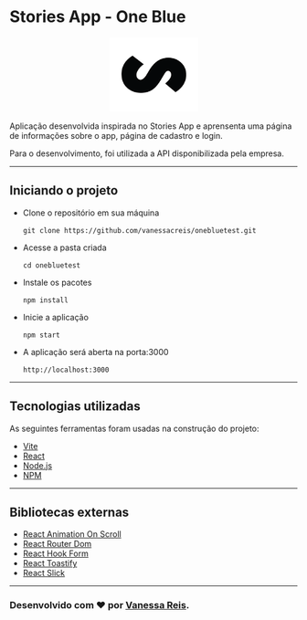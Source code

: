 # Stories App - One Blue

<p align="center">
    <img src="./src/Assets/icons/icon_black_small.png" height="130" width="155" alt="Stories App Logo" />
</p>

Aplicação desenvolvida inspirada no Stories App e aprensenta uma página de informações sobre o app, página de cadastro e login.

Para o desenvolvimento, foi utilizada a API disponibilizada pela empresa.

---

## Iniciando o projeto

- Clone o repositório em sua máquina

  ```
  git clone https://github.com/vanessacreis/onebluetest.git
  ```

- Acesse a pasta criada

  ```
  cd onebluetest
  ```

- Instale os pacotes

  ```
  npm install
  ```

- Inicie a aplicação

  ```
  npm start
  ```

- A aplicação será aberta na porta:3000

  ```
  http://localhost:3000
  ```

---

## Tecnologias utilizadas

As seguintes ferramentas foram usadas na construção do projeto:

- [Vite](https://vitejs.dev/blog/announcing-vite2.html)
- [React](https://pt-br.reactjs.org/)
- [Node.js](https://nodejs.org/en/)
- [NPM](https://www.npmjs.com/)

---

## Bibliotecas externas

- [React Animation On Scroll](https://www.npmjs.com/package/react-animation-on-scroll)
- [React Router Dom](https://www.npmjs.com/package/react-router-dom)
- [React Hook Form](https://www.npmjs.com/package/react-hook-form)
- [React Toastify](https://www.npmjs.com/package/react-toastify)
- [React Slick](https://react-slick.neostack.com/)

---

### Desenvolvido com ❤️ por <a href="https://www.linkedin.com/in/vanessacreisbh/">Vanessa Reis</a>.

